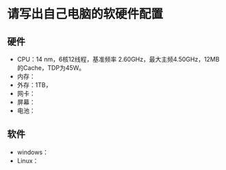 # 请写出自己电脑的软硬件配置

## 硬件

- CPU：14 nm，6核12线程，基准频率 2.60GHz，最大主频4.50GHz，12MB的Cache，TDP为45W。
- 内存：
- 外存：1TB，
- 网卡：
- 屏幕：
- 电池：

## 软件

- windows：
- Linux：

